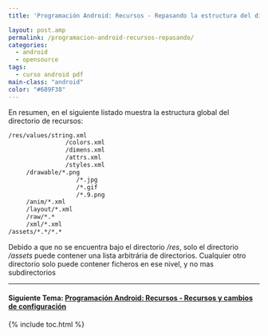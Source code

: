 ```yaml
---
title: 'Programación Android: Recursos - Repasando la estructura del directorio de recursos'

layout: post.amp
permalink: /programacion-android-recursos-repasando/
categories:
  - android
  - opensource
tags:
  - curso android pdf
main-class: "android"
color: "#689F38"
---
```

En resumen, en el siguiente listado muestra la estructura global del directorio de recursos:

```bash
/res/values/string.xml
                /colors.xml
                /dimens.xml
                /attrs.xml
                /styles.xml
     /drawable/*.png
                   /*.jpg
                   /*.gif
                   /*.9.png
     /anim/*.xml
     /layout/*.xml
     /raw/*.*
     /xml/*.xml
/assets/*.*/*.*

```

<p class="alert">
  Debido a que no se encuentra bajo el directorio <i>/res</i>, solo el directorio<i> /assets</i> puede contener una lista arbitrária de directorios. Cualquier otro directorio solo puede contener ficheros en ese nivel, y no mas subdirectorios
</p>

* * *

#### Siguiente Tema: [Programación Android: Recursos - Recursos y cambios de configuración][1] 





 [1]: https://elbauldelprogramador.com/programacion-android-recursos-recursos/

{% include toc.html %}
